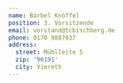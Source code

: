 ```yaml
---
name: Bärbel Knöffel
position: 3. Vorsitzende
email: vorstand@tcbischberg.de
phone: 0170 9887937
address:
  street: Mühlleite 5
  zip: '96191'
  city: Viereth
---
```


